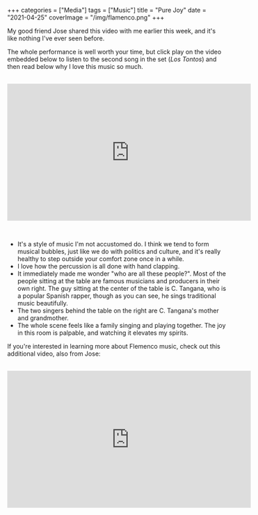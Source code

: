 +++
categories = ["Media"]
tags = ["Music"]
title = "Pure Joy"
date = "2021-04-25"
coverImage = "/img/flamenco.png"
+++

My good friend Jose shared this video with me earlier this week, and it's like nothing I've ever seen before.

<!--more-->

The whole performance is well worth your time, but click play on the video embedded below to listen to the second song in the set (*Los Tontos*) and then read below why I love this music so much.

<br>

<iframe width="560" height="315" src="https://www.youtube.com/embed/SW6L_lTrIFg?start=243" title="YouTube video player" frameborder="0" allow="accelerometer; autoplay; clipboard-write; encrypted-media; gyroscope; picture-in-picture" allowfullscreen></iframe>

&nbsp;<br>

* It's a style of music I'm not accustomed do. I think we tend to form musical bubbles, just like we do with politics and culture, and it's really healthy to step outside your comfort zone once in a while.
* I love how the percussion is all done with hand clapping.
* It immediately made me wonder "who are all these people?". Most of the people sitting at the table are famous musicians and producers in their own right. The guy sitting at the center of the table is C. Tangana, who is a popular Spanish rapper, though as you can see, he sings traditional music beautifully.
* The two singers behind the table on the right are C. Tangana's mother and grandmother.
* The whole scene feels like a family singing and playing together. The joy in this room is palpable, and watching it elevates my spirits.

If you're interested in learning more about Flemenco music, check out this additional video, also from Jose:

<br>

<iframe width="560" height="315" src="https://www.youtube.com/embed/yliXnfftN50" title="YouTube video player" frameborder="0" allow="accelerometer; autoplay; clipboard-write; encrypted-media; gyroscope; picture-in-picture" allowfullscreen></iframe>
